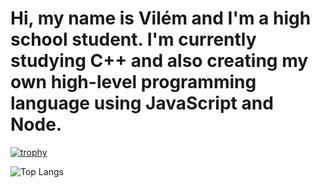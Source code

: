 # Hi, my name is Vilém and I'm a high school student. I'm currently studying C++ and also creating my own high-level programming language using JavaScript and Node.

[![trophy](https://github-profile-trophy.vercel.app/?username=nerdzillalindo)](https://github-profile-trophy.vercel.app/?username=nerdzillalindo)

![Top Langs](https://github-readme-stats.vercel.app/api/top-langs/?username=NerdzillaLindo&size_weight=0.5&count&layout=pie)
